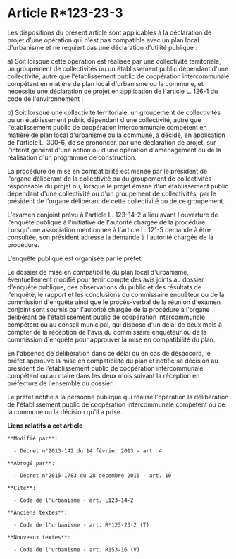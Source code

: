 # Article R*123-23-3

Les dispositions du présent article sont applicables à la déclaration de projet d'une opération qui n'est pas compatible avec
un plan local d'urbanisme et ne requiert pas une déclaration d'utilité publique : 

a) Soit lorsque cette opération est réalisée par une collectivité territoriale, un groupement de collectivités ou un
établissement public dépendant d'une collectivité, autre que l'établissement public de coopération intercommunale compétent
en matière de plan local d'urbanisme ou la commune, et nécessite une déclaration de projet en application de l'article L.
126-1 du code de l'environnement ; 

b) Soit lorsque une collectivité territoriale, un groupement de collectivités ou un établissement public dépendant d'une
collectivité, autre que l'établissement public de coopération intercommunale compétent en matière de plan local d'urbanisme
ou la commune, a décidé, en application de l'article L. 300-6, de se prononcer, par une déclaration de projet, sur l'intérêt
général d'une action ou d'une opération d'aménagement ou de la réalisation d'un programme de construction. 

La procédure de mise en compatibilité est menée par le président de l'organe délibérant de la collectivité ou du groupement
de collectivités responsable du projet ou, lorsque le projet émane d'un établissement public dépendant d'une collectivité ou
d'un groupement de collectivités, par le président de l'organe délibérant de cette collectivité ou de ce groupement. 

L'examen conjoint prévu à l'article L. 123-14-2 a lieu avant l'ouverture de l'enquête publique à l'initiative de l'autorité
chargée de la procédure. Lorsqu'une association mentionnée à l'article L. 121-5 demande à être consultée, son président
adresse la demande à l'autorité chargée de la procédure. 

L'enquête publique est organisée par le préfet. 

Le dossier de mise en compatibilité du plan local d'urbanisme, éventuellement modifié pour tenir compte des avis joints au
dossier d'enquête publique, des observations du public et des résultats de l'enquête, le rapport et les conclusions du
commissaire enquêteur ou de la commission d'enquête ainsi que le procès-verbal de la réunion d'examen conjoint sont soumis
par l'autorité chargée de la procédure à l'organe délibérant de l'établissement public de coopération intercommunale
compétent ou au conseil municipal, qui dispose d'un délai de deux mois à compter de la réception de l'avis du commissaire
enquêteur ou de la commission d'enquête pour approuver la mise en compatibilité du plan. 

En l'absence de délibération dans ce délai ou en cas de désaccord, le préfet approuve la mise en compatibilité du plan et
notifie sa décision au président de l'établissement public de coopération intercommunale compétent ou au maire dans les deux
mois suivant la réception en préfecture de l'ensemble du dossier. 

Le préfet notifie à la personne publique qui réalise l'opération la délibération de l'établissement public de coopération
intercommunale compétent ou de la commune ou la décision qu'il a prise.

**Liens relatifs à cet article**

	**Modifié par**:

	  - Décret n°2013-142 du 14 février 2013 - art. 4

	**Abrogé par**:

	  - Décret n°2015-1783 du 28 décembre 2015 - art. 10

	**Cite**:

	  - Code de l'urbanisme - art. L123-14-2

	**Anciens textes**:

	  - Code de l'urbanisme - art. R*123-23-2 (T)

	**Nouveaux textes**:

	  - Code de l'urbanisme - art. R153-16 (V)
